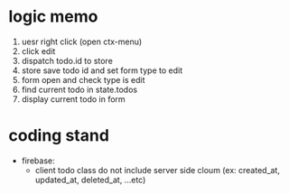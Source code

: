 # logic memo

1. uesr right click (open ctx-menu)
1. click edit
1. dispatch todo.id to store
1. store save todo id and set form type to edit
1. form open and check type is edit
1. find current todo in state.todos
1. display current todo in form

# coding stand

- firebase:
  - client todo class do not include server side cloum (ex: created_at, updated_at, deleted_at, ...etc)
